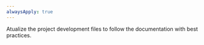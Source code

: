 ```yaml
---
alwaysApply: true
---
```


Atualize the project development files to follow the documentation with best practices.